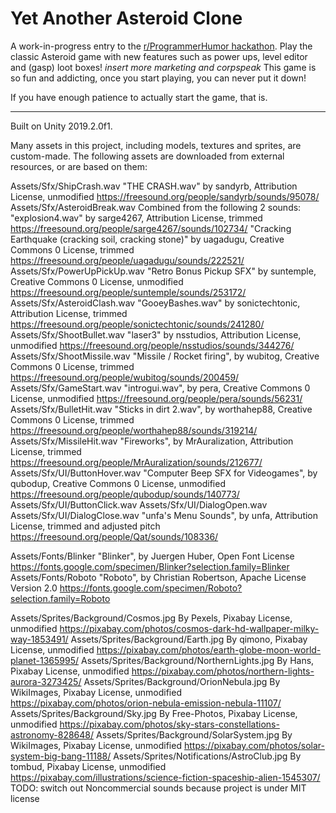 # Yet Another Asteroid Clone
A work-in-progress entry to the [r/ProgrammerHumor hackathon](https://www.programmerhumor.org/Hackathon). Play the classic Asteroid game with new features such as power ups, level editor and (gasp) loot boxes! *insert more marketing and corpspeak* This game is so fun and addicting, once you start playing, you can never put it down!

If you have enough patience to actually start the game, that is.

---

Built on Unity 2019.2.0f1.

Many assets in this project, including models, textures and sprites, are custom-made. The following assets are downloaded from external resources, or are based on them:

Assets/Sfx/ShipCrash.wav
	"THE CRASH.wav" by sandyrb, Attribution License, unmodified
	https://freesound.org/people/sandyrb/sounds/95078/
Assets/Sfx/AsteroidBreak.wav
	Combined from the following 2 sounds:
	"explosion4.wav" by sarge4267, Attribution License, trimmed
	https://freesound.org/people/sarge4267/sounds/102734/
	"Cracking Earthquake (cracking soil, cracking stone)" by uagadugu, Creative Commons 0 License, trimmed
	https://freesound.org/people/uagadugu/sounds/222521/
Assets/Sfx/PowerUpPickUp.wav
	"Retro Bonus Pickup SFX" by suntemple, Creative Commons 0 License, unmodified
	https://freesound.org/people/suntemple/sounds/253172/
Assets/Sfx/AsteroidClash.wav
	"GooeyBashes.wav" by sonictechtonic, Attribution License, trimmed
	https://freesound.org/people/sonictechtonic/sounds/241280/
Assets/Sfx/ShootBullet.wav
	"laser3" by nsstudios, Attribution License, unmodified
	https://freesound.org/people/nsstudios/sounds/344276/
Assets/Sfx/ShootMissile.wav
	"Missile / Rocket firing", by wubitog, Creative Commons 0 License, trimmed
	https://freesound.org/people/wubitog/sounds/200459/
Assets/Sfx/GameStart.wav
	"introgui.wav", by pera, Creative Commons 0 License, unmodified
	https://freesound.org/people/pera/sounds/56231/
Assets/Sfx/BulletHit.wav
	"Sticks in dirt 2.wav", by worthahep88, Creative Commons 0 License, trimmed
	https://freesound.org/people/worthahep88/sounds/319214/
Assets/Sfx/MissileHit.wav
	"Fireworks", by MrAuralization, Attribution License, trimmed
	https://freesound.org/people/MrAuralization/sounds/212677/
Assets/Sfx/UI/ButtonHover.wav
	"Computer Beep SFX for Videogames", by qubodup, Creative Commons 0 License, unmodified
	https://freesound.org/people/qubodup/sounds/140773/
Assets/Sfx/UI/ButtonClick.wav
Assets/Sfx/UI/DialogOpen.wav
Assets/Sfx/UI/DialogClose.wav
	"unfa's Menu Sounds", by unfa, Attribution License, trimmed and adjusted pitch
	https://freesound.org/people/Qat/sounds/108336/

Assets/Fonts/Blinker
	"Blinker", by Juergen Huber, Open Font License
	https://fonts.google.com/specimen/Blinker?selection.family=Blinker
Assets/Fonts/Roboto
	"Roboto", by Christian Robertson, Apache License Version 2.0
	https://fonts.google.com/specimen/Roboto?selection.family=Roboto

Assets/Sprites/Background/Cosmos.jpg
	By Pexels, Pixabay License, unmodified
	https://pixabay.com/photos/cosmos-dark-hd-wallpaper-milky-way-1853491/
Assets/Sprites/Background/Earth.jpg
	By qimono, Pixabay License, unmodified
	https://pixabay.com/photos/earth-globe-moon-world-planet-1365995/
Assets/Sprites/Background/NorthernLights.jpg
	By Hans, Pixabay License, unmodified
	https://pixabay.com/photos/northern-lights-aurora-3273425/
Assets/Sprites/Background/OrionNebula.jpg
	By WikiImages, Pixabay License, unmodified
	https://pixabay.com/photos/orion-nebula-emission-nebula-11107/
Assets/Sprites/Background/Sky.jpg
	By Free-Photos, Pixabay License, unmodified
	https://pixabay.com/photos/sky-stars-constellations-astronomy-828648/
Assets/Sprites/Background/SolarSystem.jpg
	By WikiImages, Pixabay License, unmodified
	https://pixabay.com/photos/solar-system-big-bang-11188/
Assets/Sprites/Notifications/AstroClub.jpg
	By tombud, Pixabay License, unmodified
	https://pixabay.com/illustrations/science-fiction-spaceship-alien-1545307/
TODO: switch out Noncommercial sounds because project is under MIT license